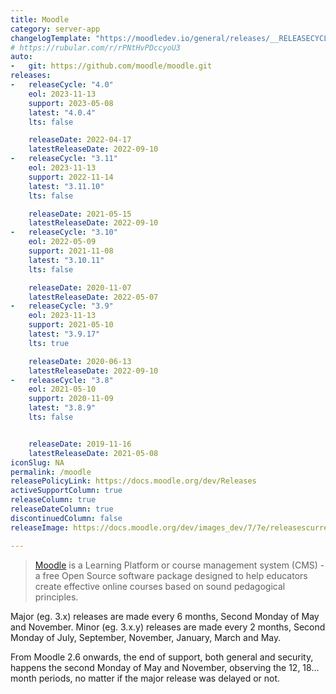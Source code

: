 ```yaml
---
title: Moodle
category: server-app
changelogTemplate: "https://moodledev.io/general/releases/__RELEASECYCLE__/__LATEST__"
# https://rubular.com/r/rPNtHvPDccyoU3
auto:
-   git: https://github.com/moodle/moodle.git
releases:
-   releaseCycle: "4.0"
    eol: 2023-11-13
    support: 2023-05-08
    latest: "4.0.4"
    lts: false

    releaseDate: 2022-04-17
    latestReleaseDate: 2022-09-10
-   releaseCycle: "3.11"
    eol: 2023-11-13
    support: 2022-11-14
    latest: "3.11.10"
    lts: false

    releaseDate: 2021-05-15
    latestReleaseDate: 2022-09-10
-   releaseCycle: "3.10"
    eol: 2022-05-09
    support: 2021-11-08
    latest: "3.10.11"
    lts: false

    releaseDate: 2020-11-07
    latestReleaseDate: 2022-05-07
-   releaseCycle: "3.9"
    eol: 2023-11-13
    support: 2021-05-10
    latest: "3.9.17"
    lts: true

    releaseDate: 2020-06-13
    latestReleaseDate: 2022-09-10
-   releaseCycle: "3.8"
    eol: 2021-05-10
    support: 2020-11-09
    latest: "3.8.9"
    lts: false


    releaseDate: 2019-11-16
    latestReleaseDate: 2021-05-08
iconSlug: NA
permalink: /moodle
releasePolicyLink: https://docs.moodle.org/dev/Releases
activeSupportColumn: true
releaseColumn: true
releaseDateColumn: true
discontinuedColumn: false
releaseImage: https://docs.moodle.org/dev/images_dev/7/7e/releasescurrent.png

---
```


> [Moodle](https://moodle.org/) is a Learning Platform or course management system (CMS) - a free Open Source software package designed to help educators create effective online courses based on sound pedagogical principles.

Major (eg. 3.x) releases are made every 6 months, Second Monday of May and November. Minor (eg. 3.x.y) releases are made every 2 months, Second Monday of July, September, November, January, March and May. 

From Moodle 2.6 onwards, the end of support, both general and security, happens the second Monday of May and November, observing the 12, 18... month periods, no matter if the major release was delayed or not.
